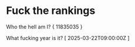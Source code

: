 # Fuck the rankings

Who the hell am I?
{ 11835035 }

What fucking year is it?
[ 2025-03-22T09:00:00Z ]
